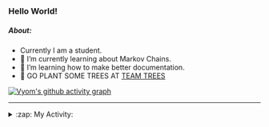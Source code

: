 ### Hello World!

##### About:
- Currently I am a student.
- 🌱 I’m currently learning about Markov Chains.
- 🌱 I’m learning how to make better documentation.
- 🌱 GO PLANT SOME TREES AT [TEAM TREES](https://teamtrees.org/)

[![Vyom's github activity graph](https://activity-graph.herokuapp.com/graph?username=Vyvy-vi)](https://github.com/ashutosh00710/github-readme-activity-graph)

---
<details>
  <summary>:zap: My Activity:</summary>
  
<!--START_SECTION:waka-->
![Code Time](http://img.shields.io/badge/Code%20Time-827%20hrs-blue)

**I'm a Night 🦉** 

```text
🌞 Morning    67 commits     ██░░░░░░░░░░░░░░░░░░░░░░░   8.22% 
🌆 Daytime    200 commits    ██████░░░░░░░░░░░░░░░░░░░   24.54% 
🌃 Evening    281 commits    ████████░░░░░░░░░░░░░░░░░   34.48% 
🌙 Night      267 commits    ████████░░░░░░░░░░░░░░░░░   32.76%

```
📅 **I'm Most Productive on Sunday** 

```text
Monday       76 commits     ██░░░░░░░░░░░░░░░░░░░░░░░   9.33% 
Tuesday      133 commits    ████░░░░░░░░░░░░░░░░░░░░░   16.32% 
Wednesday    122 commits    ███░░░░░░░░░░░░░░░░░░░░░░   14.97% 
Thursday     107 commits    ███░░░░░░░░░░░░░░░░░░░░░░   13.13% 
Friday       108 commits    ███░░░░░░░░░░░░░░░░░░░░░░   13.25% 
Saturday     92 commits     ██░░░░░░░░░░░░░░░░░░░░░░░   11.29% 
Sunday       177 commits    █████░░░░░░░░░░░░░░░░░░░░   21.72%

```


📊 **This Week I Spent My Time On** 

```text
🔥 Editors: 
VS Code                  13 mins             ████████████████████████░   97.75% 
Vim                      0 secs              ░░░░░░░░░░░░░░░░░░░░░░░░░   2.25%

🐱‍💻 Projects: 
praise                   12 mins             ███████████████████████░░   94.75% 
developer-rubric-discord-0 secs              ░░░░░░░░░░░░░░░░░░░░░░░░░   2.99% 
Unknown Project          0 secs              ░░░░░░░░░░░░░░░░░░░░░░░░░   2.25%

```


 Last Updated on 27/06/2022 10:04:39 UTC
<!--END_SECTION:waka-->
</details>
